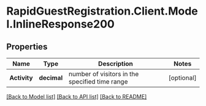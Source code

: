 # RapidGuestRegistration.Client.Model.InlineResponse200
## Properties

Name | Type | Description | Notes
------------ | ------------- | ------------- | -------------
**Activity** | **decimal** | number of visitors in the specified time range | [optional] 

[[Back to Model list]](../README.md#documentation-for-models) [[Back to API list]](../README.md#documentation-for-api-endpoints) [[Back to README]](../README.md)

